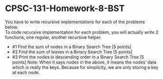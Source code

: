 # CPSC-131-Homework-8-BST

You have to write recursive implementations for each of the problems below.  
To code recursive implementation for each problem, you will actually write 2 functions, one regular, another recursive helper.


* #1	 Find the sum of nodes in a Binary Search Tree [5 points]
* #2	 Find the sum of leaves in a Binary Search Tree [5 points]
* #3	 Print the nodes in descending order in a Binary Search Tree [5 points]
 Note: When it says nodes in the above, it means the nodes’ data which is really the keys. 
 Because for simplicity, we are only storing a key at each node.
